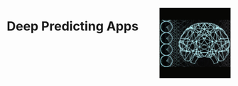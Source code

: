 <a href="/deep-predicting-apps/README.md"><img align="right" width="160" src="/logos/deep-predicting-apps.png"></img></a>

# Deep Predicting Apps

<br><br>
